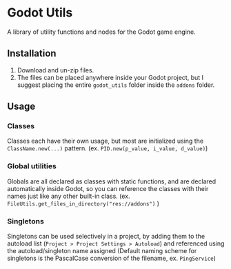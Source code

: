 # Godot Utils
A library of utility functions and nodes for the Godot game engine.

## Installation
1. Download and un-zip files.
2. The files can be placed anywhere inside your Godot project, but I suggest placing the entire `godot_utils` folder inside the `addons` folder.

## Usage

### Classes

Classes each have their own usage, but most are initialized using the `ClassName.new(...)` pattern. (ex. `PID.new(p_value, i_value, d_value)`)

### Global utilities

Globals are all declared as classes with static functions, and are declared automatically inside Godot, so you can reference the classes with their names just like any other built-in class. (ex. `FileUtils.get_files_in_directory("res://addons")` )

### Singletons

Singletons can be used selectively in a project, by adding them to the autoload list (`Project > Project Settings > Autoload`) and referenced using the autoload/singleton name assigned (Default naming scheme for singletons is the PascalCase conversion of the filename, ex. `PingService`)
